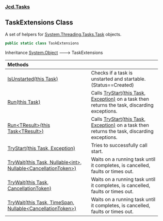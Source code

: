 ### [Jcd.Tasks](Jcd.Tasks.md 'Jcd.Tasks')

## TaskExtensions Class

A set of helpers for [System.Threading.Tasks.Task](https://docs.microsoft.com/en-us/dotnet/api/System.Threading.Tasks.Task 'System.Threading.Tasks.Task') objects.

```csharp
public static class TaskExtensions
```

Inheritance [System.Object](https://docs.microsoft.com/en-us/dotnet/api/System.Object 'System.Object') &#129106; TaskExtensions

| Methods | |
| :--- | :--- |
| [IsUnstarted(this Task)](Jcd.Tasks.TaskExtensions.IsUnstarted(thisSystem.Threading.Tasks.Task).md 'Jcd.Tasks.TaskExtensions.IsUnstarted(this System.Threading.Tasks.Task)') | Checks if a task is unstarted and startable. (Status==Created) |
| [Run(this Task)](Jcd.Tasks.TaskExtensions.Run(thisSystem.Threading.Tasks.Task).md 'Jcd.Tasks.TaskExtensions.Run(this System.Threading.Tasks.Task)') | Calls [TryStart(this Task, Exception)](Jcd.Tasks.TaskExtensions.TryStart(thisSystem.Threading.Tasks.Task,System.Exception).md 'Jcd.Tasks.TaskExtensions.TryStart(this System.Threading.Tasks.Task, System.Exception)') on a task then returns the task, discarding exceptions. |
| [Run&lt;TResult&gt;(this Task&lt;TResult&gt;)](Jcd.Tasks.TaskExtensions.Run_TResult_(thisSystem.Threading.Tasks.Task_TResult_).md 'Jcd.Tasks.TaskExtensions.Run<TResult>(this System.Threading.Tasks.Task<TResult>)') | Calls [TryStart(this Task, Exception)](Jcd.Tasks.TaskExtensions.TryStart(thisSystem.Threading.Tasks.Task,System.Exception).md 'Jcd.Tasks.TaskExtensions.TryStart(this System.Threading.Tasks.Task, System.Exception)') on a task then returns the task, discarding exceptions. |
| [TryStart(this Task, Exception)](Jcd.Tasks.TaskExtensions.TryStart(thisSystem.Threading.Tasks.Task,System.Exception).md 'Jcd.Tasks.TaskExtensions.TryStart(this System.Threading.Tasks.Task, System.Exception)') | Tries to successfully call start. |
| [TryWait(this Task, Nullable&lt;int&gt;, Nullable&lt;CancellationToken&gt;)](Jcd.Tasks.TaskExtensions.TryWait(thisSystem.Threading.Tasks.Task,System.Nullable_int_,System.Nullable_System.Threading.CancellationToken_).md 'Jcd.Tasks.TaskExtensions.TryWait(this System.Threading.Tasks.Task, System.Nullable<int>, System.Nullable<System.Threading.CancellationToken>)') | Waits on a running task until it completes, is cancelled, faults or times out. |
| [TryWait(this Task, CancellationToken)](Jcd.Tasks.TaskExtensions.TryWait(thisSystem.Threading.Tasks.Task,System.Threading.CancellationToken).md 'Jcd.Tasks.TaskExtensions.TryWait(this System.Threading.Tasks.Task, System.Threading.CancellationToken)') | Waits on a running task until it completes, is cancelled, faults or times out. |
| [TryWait(this Task, TimeSpan, Nullable&lt;CancellationToken&gt;)](Jcd.Tasks.TaskExtensions.TryWait(thisSystem.Threading.Tasks.Task,System.TimeSpan,System.Nullable_System.Threading.CancellationToken_).md 'Jcd.Tasks.TaskExtensions.TryWait(this System.Threading.Tasks.Task, System.TimeSpan, System.Nullable<System.Threading.CancellationToken>)') | Waits on a running task until it completes, is cancelled, faults or times out. |
